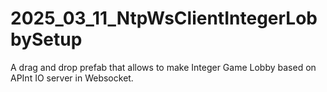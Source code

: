 # 2025_03_11_NtpWsClientIntegerLobbySetup
A drag and drop prefab that allows to make Integer Game Lobby based on APInt IO server in Websocket.
